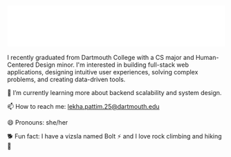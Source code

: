 <p align="center">
  <img src="github_banner.svg" alt="Lekha's GitHub Banner" width="800" />
</p>

I recently graduated from Dartmouth College with a CS major and Human-Centered Design minor. I'm interested in building full-stack web applications, designing intuitive user experiences, solving complex problems, and creating data-driven tools.

🌱 I’m currently learning more about backend scalability and system design.

📫 How to reach me: lekha.pattim.25@dartmouth.edu

😄 Pronouns: she/her

🐕 Fun fact: I have a vizsla named Bolt ⚡ and I love rock climbing and hiking 🥾

